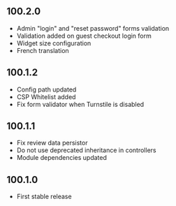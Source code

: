 ## 100.2.0

- Admin "login" and "reset password" forms validation
- Validation added on guest checkout login form
- Widget size configuration
- French translation

## 100.1.2

- Config path updated
- CSP Whitelist added
- Fix form validator when Turnstile is disabled

## 100.1.1

- Fix review data persistor
- Do not use deprecated inheritance in controllers
- Module dependencies updated

## 100.1.0

- First stable release

